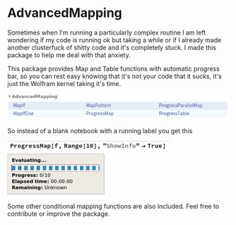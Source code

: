 # AdvancedMapping
Sometimes when I'm running a particularly complex routine I am left wondering if my code is running ok but taking a while or if I already made another clusterfuck of shitty code and it's completely stuck. I made this package to help me deal with that anxiety.

This package provides Map and Table functions with automatic progress bar, so you can rest easy knowing that it's not your code that it sucks, it's just the Wolfram kernel taking it's time.

![Functions](https://github.com/CarlosManuelRodr/AdvancedMapping/raw/master/img/functions.png)

So instead of a blank notebook with a running label you get this

![running](https://github.com/CarlosManuelRodr/AdvancedMapping/raw/master/img/ProgressMap.gif)

Some other conditional mapping functions are also included.
Feel free to contribute or improve the package.